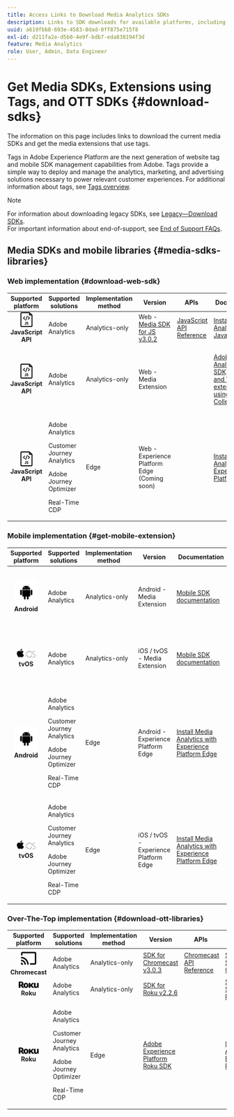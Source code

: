 ```yaml
---
title: Access Links to Download Media Analytics SDKs
description: Links to SDK downloads for available platforms, including Android, iOS, JavaScript, Chromecast, and Roku.
uuid: a619fbb8-693e-4583-8dad-0ff875e715f8
exl-id: d211fa2e-d5b0-4e9f-bdb7-eda838194f3d
feature: Media Analytics
role: User, Admin, Data Engineer
---
```

# Get Media SDKs, Extensions using Tags, and OTT SDKs {#download-sdks}

The information on this page includes links to download the current media SDKs and get the media extensions that use tags.

Tags in Adobe Experience Platform are the next generation of website tag and mobile SDK management capabilities from Adobe. Tags provide a simple way to deploy and manage the analytics, marketing, and advertising solutions necessary to power relevant customer experiences. For additional information about tags, see [Tags overview](https://experienceleague.adobe.com/docs/platform-learn/data-collection/overview.html?lang=en).


>[!NOTE]
>
>For information about downloading legacy SDKs, see [Legacy—Download SDKs](/help/legacy/legacy-download-sdks.md).<br>
>For important information about end-of-support, see [End of Support FAQs](/help/additional-resources/end-of-support-faqs.md).

## Media SDKs and mobile libraries {#media-sdks-libraries}

### Web implementation {#download-web-sdk}

| Supported platform | Supported solutions | Implementation method | Version | &nbsp;APIs&nbsp;&nbsp; | &nbsp;Documentation&nbsp; | &nbsp;Sample&nbsp;|
|:---:|---|---|---|---| ---| ---|
| ![JavaScript icon](assets/javascript-icon.png)</br>**JavaScript API** | Adobe Analytics | Analytics-only |Web - [Media SDK for JS v3.0.2](https://github.com/Adobe-Marketing-Cloud/media-sdks/releases/tag/js-v3.0.2) |[JavaScript API Reference](https://adobe-marketing-cloud.github.io/media-sdks/reference/javascript_3x/index.html) | [Install Media Analytics using JavaScript](/help/implementation/media-sdk/setup/web-implementation.md) | [Media SDK for JS v3.0.2 Sample](https://github.com/Adobe-Marketing-Cloud/media-sdks/tree/master/sdks/js/3.x) |
| ![JavaScript icon](assets/javascript-icon.png)</br>**JavaScript API** | Adobe Analytics | Analytics-only | Web - Media Extension |  |[Adobe Media Analytics (3.x SDK) for Audio and Video extension — using Tags (Data Collection)](https://experienceleague.adobe.com/docs/experience-platform/tags/extensions/adobe/media-analytics-3x/overview.html?lang=en)|[Adobe Media Analytics (3.x SDK) for Audio and Video Extension Sample](https://github.com/Adobe-Marketing-Cloud/media-sdks/tree/master/samples/launch/js/3.x) |
| ![JavaScript icon](assets/javascript-icon.png)</br>**JavaScript API** | <p>Adobe Analytics</p><p>Customer Journey Analytics</p><p>Adobe Journey Optimizer</p><p>Real-Time CDP</p> | Edge | Web - Experience Platform Edge (Coming soon) |  |[Install Media Analytics with Experience Platform Edge](/help/implementation/edge/implementation-edge.md) | |

### Mobile implementation {#get-mobile-extension}

| Supported platform | Supported solutions | Implementation method | Version | &nbsp;Documentation&nbsp;&nbsp; | &nbsp;Samples&nbsp; |
|:---:|---|---|---|---|---|
| ![Android icon](assets/android-icon.png)</br>**Android**| Adobe Analytics | Analytics-only | Android - Media Extension| [Mobile SDK documentation](https://developer.adobe.com/client-sdks/documentation/adobe-media-analytics/) | [Adobe Analytics - Media Analytics for Audio and Video Sample](https://github.com/Adobe-Marketing-Cloud/media-sdks/tree/master/samples/launch/mobile/android) |
| ![Apple iOS icon](assets/ios-icon.png)<br>**tvOS** | Adobe Analytics | Analytics-only | iOS / tvOS - Media Extension | [Mobile SDK documentation](https://developer.adobe.com/client-sdks/documentation/adobe-media-analytics/) | [Adobe Analytics - Media Analytics for Audio and Video Sample](https://github.com/adobe/aepsdk-media-ios/tree/main/TestApp) |
| ![Android icon](assets/android-icon.png)</br>**Android**| <p>Adobe Analytics</p><p>Customer Journey Analytics</p><p>Adobe Journey Optimizer</p><p>Real-Time CDP</p> | Edge | Android - Experience Platform Edge | [Install Media Analytics with Experience Platform Edge](/help/implementation/edge/implementation-edge.md) | |
| ![Apple iOS icon](assets/ios-icon.png)<br>**tvOS** | <p>Adobe Analytics</p><p>Customer Journey Analytics</p><p>Adobe Journey Optimizer</p><p>Real-Time CDP</p> | Edge | iOS / tvOS - Experience Platform Edge  | [Install Media Analytics with Experience Platform Edge](/help/implementation/edge/implementation-edge.md) |  |

### Over-The-Top implementation {#download-ott-libraries}

| Supported platform | Supported solutions | Implementation method | Version | &nbsp;APIs&nbsp;&nbsp; | &nbsp;Documentation&nbsp; |
|:---:|---|---|---|---|---|
| ![Chromecast icon](assets/chromecast-icon.png)</br>**Chromecast** | Adobe Analytics | Analytics-only | [SDK for Chromecast v3.0.3](https://github.com/Adobe-Marketing-Cloud/media-sdks/releases/tag/chromecast-v3.0.3) | [Chromecast API Reference](https://adobe-marketing-cloud.github.io/media-sdks/reference/chromecast/) | [Setup Mobile SDK v3.x for Chromecast](/help/implementation/media-sdk/setup/set-up-chromecast.md) |
| ![Roku icon](assets/roku-icon.png)</br>**Roku** | Adobe Analytics | Analytics-only | [SDK for Roku v2.2.6](https://github.com/Adobe-Marketing-Cloud/media-sdks/releases/tag/roku-v2.2.6) |  | [Setup Mobile SDK v2.x for Roku](/help/implementation/media-sdk/setup/set-up-roku.md) |
| ![Roku icon](assets/roku-icon.png)</br>**Roku** | <p>Adobe Analytics</p><p>Customer Journey Analytics</p><p>Adobe Journey Optimizer</p><p>Real-Time CDP</p> | Edge | [Adobe Experience Platform Roku SDK](https://github.com/adobe/aepsdk-roku/tree/main) |  | [Install Media Analytics with Experience Platform Edge](/help/implementation/edge/implementation-edge.md) |
